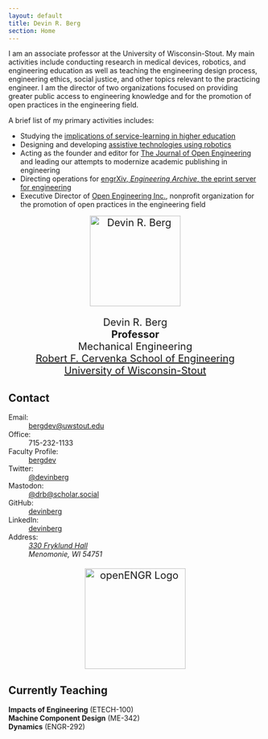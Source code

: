 ```yaml
---
layout: default
title: Devin R. Berg
section: Home
---
```


<div class="row">
<div class="col-md-6">

I am an associate professor at the University of Wisconsin-Stout. My main activities include conducting research in medical devices, robotics, and engineering education as well as teaching the engineering design process, engineering ethics, social justice, and other topics relevant to the practicing engineer. I am the director of two organizations focused on providing greater public access to engineering knowledge and for the promotion of open practices in the engineering field.

A brief list of my primary activities includes:

 * Studying the [implications of service-learning in higher education](https://nsf.gov/awardsearch/showAward?AWD_ID=1540301&HistoricalAwards=false)
 * Designing and developing [assistive technologies using robotics](https://nsf.gov/awardsearch/showAward?AWD_ID=1560219&HistoricalAwards=false)
 * Acting as the founder and editor for [The Journal of Open Engineering](http://www.tjoe.org) and leading our attempts to modernize academic publishing in engineering
 * Directing operations for [engrXiv, *Engineering Archive*, the eprint server for engineering](http://www.engrxiv.org)
 * Executive Director of [Open Engineering Inc.](https://www.openengr.com/), nonprofit organization for the promotion of open practices in the engineering field



</div> <!-- END col-md-6-->
<div class="col-md-4" style="font-size:20px; text-align:center;">

<img class='inset right' src='/assets/img/Berg_4x6.JPG' title='Devin R. Berg' alt='Devin R. Berg' width='180px' />  

Devin R. Berg  
**Professor**  
Mechanical Engineering  
[Robert F. Cervenka School of Engineering](https://www.uwstout.edu/academics/colleges-schools/school-of-engineering)  
[University of Wisconsin-Stout](https://www.uwstout.edu/)

</div> <!-- END col-md-4-->
</div> <!-- END row-->

## Contact

<div class="row" markdown="0">
<div class="col-md-6">
<dl class="dl-horizontal dl-horizontal-info">
<dt>Email:</dt>
<dd><a href="mailto:bergdev@uwstout.edu">bergdev@uwstout.edu</a></dd>
<dt>Office:</dt>
<dd>715-232-1133</dd>
<dt>Faculty Profile:</dt>
<dd><a href="https://www.uwstout.edu/directory/bergdev">bergdev</a></dd>
<dt>Twitter:</dt>
<dd><a href="https://twitter.com/devinberg">@devinberg</a></dd>
<dt>Mastodon:</dt>
<dd><a rel="me" href="https://scholar.social/@drb">@drb@scholar.social</a>
</dd><dt>GitHub:</dt>
<dd><a href="https://github.com/devinberg">devinberg</a></dd>
<dt>LinkedIn:</dt>
<dd><a href="https://www.linkedin.com/in/devinberg">devinberg</a></dd>
<dt>Address:</dt>
<dd><address>
<a href="https://www.openstreetmap.org/#map=19/44.87530/-91.92753">330 Fryklund Hall</a><br/>
Menomonie, WI 54751
</address></dd>
</dl>
</div> <!-- END col-md-6-->
<div class="col-md-4" style="font-size:20px; text-align:center;">

<a href="http://www.openengr.com"><img class="inset right" src="/assets/img/openengr_logo.png" alt="openENGR Logo" width="200"/></a>

</div> <!-- END col-md-4-->
</div> <!-- END row-->


## Currently Teaching

**Impacts of Engineering** (ETECH-100)  
**Machine Component Design** (ME-342)  
**Dynamics** (ENGR-292)

<p style="padding-bottom: 3cm;">&nbsp;</p>
